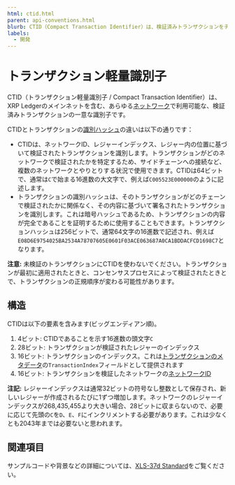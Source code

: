 ```yaml
---
html: ctid.html
parent: api-conventions.html
blurb: CTID（Compact Transaction Identifier）は、検証済みトランザクションをチェーン全体で一意に識別する短い文字列です。
labels:
  - 開発
---
```

# トランザクション軽量識別子

CTID（トランザクション軽量識別子 / Compact Transaction Identifier）は、XRP Ledgerのメインネットを含む、あらゆる[ネットワーク](parallel-networks.html)で利用可能な、検証済みトランザクションの一意な識別子です。

CTIDとトランザクションの[識別ハッシュ](transactions.html#identifying-transactions)の違いは以下の通りです：

- CTIDは、ネットワークID、レジャーインデックス、レジャー内の位置に基づいて検証されたトランザクションを識別します。トランザクションがどのネットワークで検証されたかを特定するため、サイドチェーンへの接続など、複数のネットワークとやりとりする状況で使用できます。CTIDは64ビットで、通常は`C`で始まる16進数の大文字で、例えば`C005523E000000`のように記述します。
- トランザクションの識別ハッシュは、そのトランザクションがどのチェーンで検証されたかに関係なく、その内容に基づいて署名されたトランザクションを識別します。これは暗号ハッシュであるため、トランザクションの内容が完全であることを証明するために使用することもできます。トランザクションハッシュは256ビットで、通常64文字の16進数で記述され、例えば`E08D6E9754025BA2534A78707605E0601F03ACE063687A0CA1BDDACFCD1698C7`となります。

**注意:** 未検証のトランザクションにCTIDを使わないでください。トランザクションが最初に適用されたときと、コンセンサスプロセスによって検証されたときとで、トランザクションの正規順序が変わる可能性があります。

## 構造

CTIDは以下の要素を含みます(ビッグエンディアン順)。

1. 4ビット: CTIDであることを示す16進数の頭文字`C`
2. 28ビット: トランザクションが検証されたレジャーのインデックス
3. 16ビット: トランザクションのインデックス。これは[トランザクションのメタデータ](transaction-metadata.html)の`TransactionIndex`フィールドとして提供されます
4. 16ビット: トランザクションを検証したネットワークの[ネットワークID](transaction-common-fields.html#networkidフィールド)

**注記:** レジャーインデックスは通常32ビットの符号なし整数として保存され、新しいレジャーが作成されるたびに1ずつ増加します。ネットワークのレジャーインデックスが268,435,455より大きい場合、28ビットに収まらないので、必要に応じて先頭の`C`を`D`、`E`、`F`にインクリメントする必要があります。これは少なくとも2043年までは必要ないと思われます。

## 関連項目

サンプルコードや背景などの詳細については、[XLS-37d Standard](https://github.com/XRPLF/XRPL-Standards/tree/master/XLS-0037d-concise-transaction-identifier-ctid)をご覧ください。
